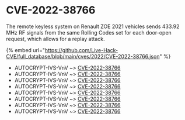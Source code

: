 # CVE-2022-38766

The remote keyless system on Renault ZOE 2021 vehicles sends 433.92 MHz RF signals from the same Rolling Codes set for each door-open request, which allows for a replay attack.

{% embed url="https://github.com/Live-Hack-CVE/full_database/blob/main/cves/2022/CVE-2022-38766.json" %}


* AUTOCRYPT-IVS-VnV ~> [CVE-2022-38766](https://www.alice-snow.ru/2022/database/cve-2022-38766/cve-2022-38766-autocrypt-ivs-vnv)
* AUTOCRYPT-IVS-VnV ~> [CVE-2022-38766](https://www.alice-snow.ru/2022/database/cve-2022-38766/cve-2022-38766-autocrypt-ivs-vnv)
* AUTOCRYPT-IVS-VnV ~> [CVE-2022-38766](https://www.alice-snow.ru/2022/database/cve-2022-38766/cve-2022-38766-autocrypt-ivs-vnv)
* AUTOCRYPT-IVS-VnV ~> [CVE-2022-38766](https://www.alice-snow.ru/2022/database/cve-2022-38766/cve-2022-38766-autocrypt-ivs-vnv)
* AUTOCRYPT-IVS-VnV ~> [CVE-2022-38766](https://www.alice-snow.ru/2022/database/cve-2022-38766/cve-2022-38766-autocrypt-ivs-vnv)
* AUTOCRYPT-IVS-VnV ~> [CVE-2022-38766](https://www.alice-snow.ru/2022/database/cve-2022-38766/cve-2022-38766-autocrypt-ivs-vnv)
* AUTOCRYPT-IVS-VnV ~> [CVE-2022-38766](https://www.alice-snow.ru/2022/database/cve-2022-38766/cve-2022-38766-autocrypt-ivs-vnv)
* AUTOCRYPT-IVS-VnV ~> [CVE-2022-38766](https://www.alice-snow.ru/2022/database/cve-2022-38766/cve-2022-38766-autocrypt-ivs-vnv)
